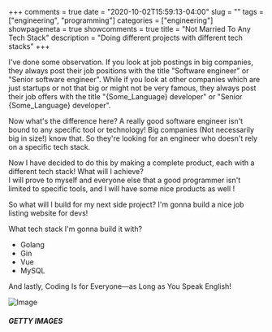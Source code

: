 +++ 
comments = true 
date = "2020-10-02T15:59:13-04:00"
slug = "" 
tags = ["engineering", "programming"]
categories = ["engineering"]
showpagemeta = true
showcomments = true
title = "Not Married To Any Tech Stack"
description = "Doing different projects with different tech stacks"
+++

I've done some observation. If you look at job postings in big companies, they always post their job positions with the title "Software engineer" or "Senior software engineer".
While if you look at other companies which are just startups or not that big or might not be very famous, they always post their job offers with the title "{Some_Language} developer" or "Senior {Some_Language} developer".   

Now what's the difference here? A really good software engineer isn't bound to any specific tool or technology! Big companies (Not necessarily big in size!) know that. So they're looking for an engineer who doesn't rely on a specific tech stack.   

Now I have decided to do this by making a complete product, each with a different tech stack! What will I achieve?   
I will prove to myself and everyone else that a good programmer isn't limited to specific tools, and I will have some nice products as well !   

So what will I build for my next side project? I'm gonna build a nice job listing website for devs!  
  
What tech stack I'm gonna build it with?  

* Golang
* Gin
* Vue
* MySQL  
   

And lastly, Coding Is for Everyone—as Long as You Speak English!   

![Image](img/languages.jpg "Languages!")
##### GETTY IMAGES